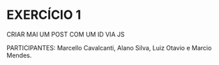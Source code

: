 # EXERCÍCIO 1

CRIAR MAI UM POST COM UM ID VIA JS

PARTICIPANTES:
Marcello Cavalcanti, Alano Silva, Luiz Otavio e Marcio Mendes.